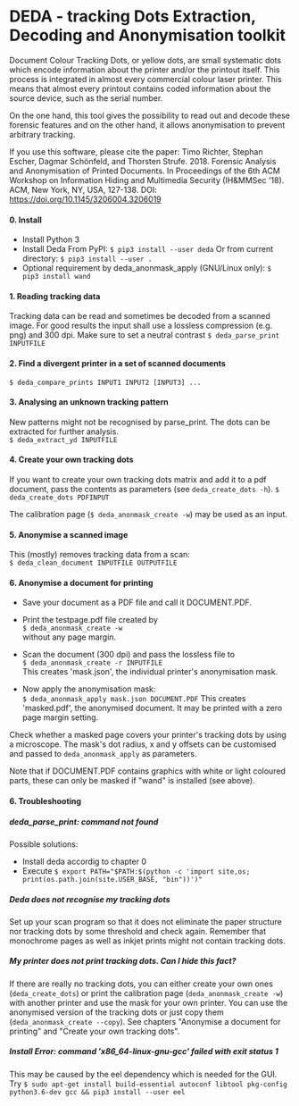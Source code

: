 DEDA - tracking Dots Extraction, Decoding and Anonymisation toolkit
=================================================================

Document Colour Tracking Dots, or yellow dots, are small systematic dots which encode information about the printer and/or the printout itself. This process is integrated in almost every commercial colour laser printer. This means that almost every printout contains coded information about the source device, such as the serial number. 

On the one hand, this tool gives the possibility to read out and decode these forensic features and on the other hand, it allows anonymisation to prevent arbitrary tracking.

If you use this software, please cite the paper:
Timo Richter, Stephan Escher, Dagmar Schönfeld, and Thorsten Strufe. 2018. Forensic Analysis and Anonymisation of Printed Documents. In Proceedings of the 6th ACM Workshop on Information Hiding and Multimedia Security (IH&MMSec '18). ACM, New York, NY, USA, 127-138. DOI: https://doi.org/10.1145/3206004.3206019


#### 0. Install

* Install Python 3
* Install Deda
From PyPI:
`$ pip3 install --user deda`
Or from current directory:
`$ pip3 install --user .`
* Optional requirement by deda_anonmask_apply (GNU/Linux only):
`$ pip3 install wand`


#### 1. Reading tracking data   

Tracking data can be read and sometimes be decoded from a scanned image. For good results the input shall use a lossless compression (e.g. png) and 300 dpi. Make sure to set a neutral contrast 
`$ deda_parse_print INPUTFILE`


#### 2. Find a divergent printer in a set of scanned documents   

`$ deda_compare_prints INPUT1 INPUT2 [INPUT3] ...`


#### 3. Analysing an unknown tracking pattern

New patterns might not be recognised by parse_print. The dots can be extracted
for further analysis.      
`$ deda_extract_yd INPUTFILE`


#### 4. Create your own tracking dots

If you want to create your own tracking dots matrix and add it to a pdf
document, pass the contents as parameters (see `deda_create_dots -h`).
`$ deda_create_dots PDFINPUT`

The calibration page (`$ deda_anonmask_create -w`) may be used as an input.


#### 5. Anonymise a scanned image

This (mostly) removes tracking data from a scan:   
`$ deda_clean_document INPUTFILE OUTPUTFILE`


#### 6. Anonymise a document for printing

* Save your document as a PDF file and call it DOCUMENT.PDF.

* Print the testpage.pdf file created by    
`$ deda_anonmask_create -w`   
without any page margin.

* Scan the document (300 dpi) and pass the lossless file to   
`$ deda_anonmask_create -r INPUTFILE`   
This creates 'mask.json', the individual printer's anonymisation mask.   

* Now apply the anonymisation mask:   
`$ deda_anonmask_apply mask.json DOCUMENT.PDF`
This creates 'masked.pdf', the anonymised document. It may be printed with a
zero page margin setting.

Check whether a masked page covers your printer's tracking dots by using a 
microscope. The mask's dot radius, x and y offsets can be customised and 
passed to `deda_anonmask_apply` as parameters.

Note that if DOCUMENT.PDF contains graphics with white or light coloured parts, these can only be masked if "wand" is installed (see above).


#### 6. Troubleshooting

##### deda_parse_print: command not found

Possible solutions:
* Install deda accordig to chapter 0
* Execute
`$ export PATH="$PATH:$(python -c 'import site,os; print(os.path.join(site.USER_BASE, "bin"))')"`


##### Deda does not recognise my tracking dots

Set up your scan program so that it does not eliminate the paper structure nor tracking dots by some threshold and check again. Remember that monochrome pages as well as inkjet prints might not contain tracking dots.


##### My printer does not print tracking dots. Can I hide this fact?

If there are really no tracking dots, you can either create your own ones (`deda_create_dots`) or print the calibration page (`deda_anonmask_create -w`) with another printer and use the mask for your own printer. You can use the anonymised version of the tracking dots or just copy them (`deda_anonmask_create --copy`). See chapters "Anonymise a document for printing" and "Create your own tracking dots".


##### Install Error: command 'x86_64-linux-gnu-gcc' failed with exit status 1

This may be caused by the eel dependency which is needed for the GUI. Try
`$ sudo apt-get install build-essential autoconf libtool pkg-config python3.6-dev gcc && pip3 install --user eel`

